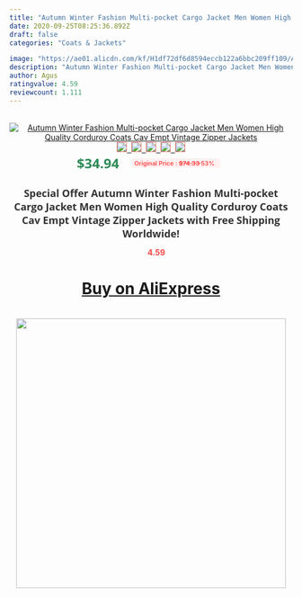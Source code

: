 ```yaml
---
title: "Autumn Winter Fashion Multi-pocket Cargo Jacket Men Women High Quality Corduroy Coats Cav Empt Vintage Zipper Jackets"
date: 2020-09-25T08:25:36.892Z
draft: false
categories: "Coats & Jackets"

image: "https://ae01.alicdn.com/kf/H1df72df6d8594eccb122a6bbc209ff109/Autumn-Winter-Fashion-Multi-pocket-Cargo-Jacket-Men-Women-High-Quality-Corduroy-Coats-Cav-Empt-Vintage.jpg"
description: "Autumn Winter Fashion Multi-pocket Cargo Jacket Men Women High Quality Corduroy Coats Cav Empt Vintage Zipper Jackets"
author: Agus
ratingvalue: 4.59
reviewcount: 1.111
---
```

<br>
<div style="text-align: center;">
<a href="https://s.click.aliexpress.com/e/_A03Ivr" target="_blank" rel="nofollow noopener noreferrer"><img alt="Autumn Winter Fashion Multi-pocket Cargo Jacket Men Women High Quality Corduroy Coats Cav Empt Vintage Zipper Jackets" class="magnifier-image" src="https://ae01.alicdn.com/kf/H1df72df6d8594eccb122a6bbc209ff109/Autumn-Winter-Fashion-Multi-pocket-Cargo-Jacket-Men-Women-High-Quality-Corduroy-Coats-Cav-Empt-Vintage.jpg_640x640.jpg">
<br>
<img style="border:1px solid salmon" src="https://ae01.alicdn.com/kf/H1df72df6d8594eccb122a6bbc209ff109/Autumn-Winter-Fashion-Multi-pocket-Cargo-Jacket-Men-Women-High-Quality-Corduroy-Coats-Cav-Empt-Vintage.jpg_120x120.jpg">&nbsp;&nbsp;<img style="border:1px solid salmon" src="https://ae01.alicdn.com/kf/Ha1cb51cbb6cc4daa98487fd1b15fa3354/Autumn-Winter-Fashion-Multi-pocket-Cargo-Jacket-Men-Women-High-Quality-Corduroy-Coats-Cav-Empt-Vintage.jpg_120x120.jpg">&nbsp;&nbsp;<img style="border:1px solid salmon" src="https://ae01.alicdn.com/kf/H6fe02a1ec6e144b09f3048d9555984d66/Autumn-Winter-Fashion-Multi-pocket-Cargo-Jacket-Men-Women-High-Quality-Corduroy-Coats-Cav-Empt-Vintage.jpg_120x120.jpg">&nbsp;&nbsp;<img style="border:1px solid salmon" src="https://ae01.alicdn.com/kf/H0f91ad8df5394c73bd83f777f99ad495K/Autumn-Winter-Fashion-Multi-pocket-Cargo-Jacket-Men-Women-High-Quality-Corduroy-Coats-Cav-Empt-Vintage.jpg_120x120.jpg">&nbsp;&nbsp;<img style="border:1px solid salmon" src="https://ae01.alicdn.com/kf/H56f34451f5b545cb9dd449acc7fd3dc2Y/Autumn-Winter-Fashion-Multi-pocket-Cargo-Jacket-Men-Women-High-Quality-Corduroy-Coats-Cav-Empt-Vintage.jpg_120x120.jpg"></a></div><br0>
<div style="text-align: center;"><span style="background-color: white; border: 0px; box-sizing: border-box; color: seagreen; display: inline-block; font-family: &quot;open sans&quot; , &quot;arial&quot; , &quot;helvetica&quot; , sans-serif , &quot;heiti&quot;; font-size: 24px; font-stretch: inherit; font-weight: 700; line-height: inherit; margin: 0px 10px 0px 0px; padding: 0px; vertical-align: middle;">$34.94 </span>
<span style="background: rgb(255 , 241 , 241); border-radius: 3px; border: 0px; box-sizing: border-box; color: #ff4747; display: inline-block; font-family: inherit; font-size: 12px; font-stretch: inherit; font-style: inherit; font-variant: inherit; font-weight: 600; line-height: inherit; margin: 0px; padding: 2px 5px; transform: scale(0.9); vertical-align: middle;">Original Price : <b style="text-decoration: line-through;">$74.33 </b> 53%&nbsp;&nbsp;</span></div>
<h1 style="color: #333333; display: inline-block; font-family: &quot;open sans&quot; , &quot;arial&quot; , &quot;helvetica&quot; , sans-serif , &quot;heiti&quot;; font-size: 18px; font-stretch: inherit; font-weight: 700; text-align: center;">Special Offer Autumn Winter Fashion Multi-pocket Cargo Jacket Men Women High Quality Corduroy Coats Cav Empt Vintage Zipper Jackets with Free Shipping Worldwide!</h1>
<div style="color: #ff4747; text-align: center;">
<img src="https://4.bp.blogspot.com/-M0ZcTcb-5uY/XleCXlxnR4I/AAAAAAAAAEc/OrjgMkXV1oMQFaCRZj5HQwOCBcu3w1FegCPcBGAYYCw/s1600/star.png" style="height: 15px;">&nbsp;<b>4.59</b></div>
<div class="button_cont" align="center"><a class="buynow_a" href="https://s.click.aliexpress.com/e/_A03Ivr" target="_blank" rel="nofollow noopener noreferrer"><H1>Buy on AliExpress</H1></a></div><br>
<div class="separator" style="clear: both; text-align: center;">
<img src="https://lh3.googleusercontent.com/-pTy5HemUv9M/XlePHvY0dAI/AAAAAAAAAE4/0nX5iRUoIWY8eMW9Dpxeirr157OZliDIgCLcBGAsYHQ/s1600/badge.gif" width="480">
</div>
